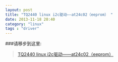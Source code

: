 ```yaml
---
layout: post
title: "TQ2440 linux i2c驱动——at24c02（eeprom） "
date: 2013-11-18 20:40
category: "linux"
tags : "driver"
---
```


###请移步到这里:
>
>[TQ2440 linux i2c驱动——at24c02（eeprom） ](http://blog.csdn.net/izobs_lin/article/details/9396727)
>

